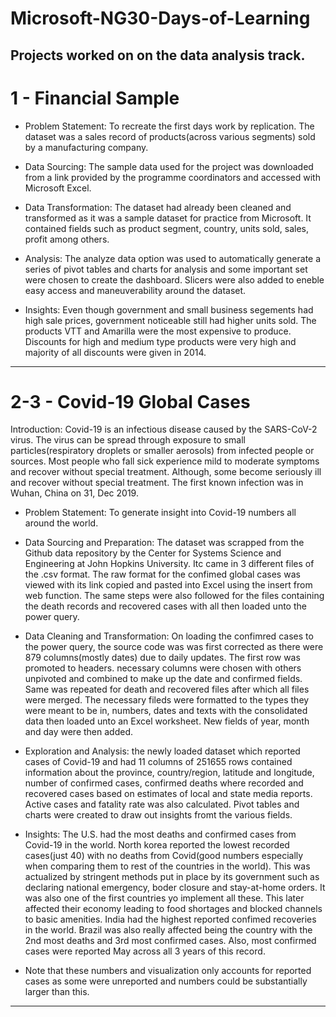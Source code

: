# Microsoft-NG30-Days-of-Learning
Projects worked on on the data analysis track.
----
# 1 - Financial Sample
* Problem Statement:
To recreate the first days work by replication. The dataset was a sales record of products(across various segments) sold by a manufacturing company. 

* Data Sourcing:
The sample data used for the project was downloaded from a link provided by the programme coordinators and accessed with Microsoft Excel.

* Data Transformation:
The dataset had already been cleaned and transformed as it was a sample dataset for practice from Microsoft. It contained fields such as product segment, country, units sold, sales, profit among others.

* Analysis:
The analyze data option was used to automatically generate a series of pivot tables and charts for analysis and some important set were chosen to create the dashboard. Slicers were also added to eneble easy access and maneuverability around the dataset.

* Insights:
Even though government and small business segements had high sale prices, government noticeable still had higher units sold.
The products VTT and Amarilla were the most expensive to produce.
Discounts for high and medium type products were very high and majority of all discounts were given in 2014.

----
# 2-3 - Covid-19 Global Cases
Introduction:
Covid-19 is an infectious disease caused by the SARS-CoV-2 virus. The virus can be spread through exposure to small particles(respiratory droplets or smaller aerosols) from infected people or sources. Most people who fall sick experience mild to moderate symptoms and recover without special treatment. Although, some become seriously ill and recover without special treatment.
The first known infection was in Wuhan, China on 31, Dec 2019.

* Problem Statement:
To generate insight into Covid-19 numbers all around the world.

* Data Sourcing and Preparation:
The dataset was scrapped from the Github data repository by the Center for Systems Science and Engineering at John Hopkins University. Itc came in 3 different files of the .csv format. The raw format for the confimed global cases was viewed with its link copied and pasted into Excel using the insert from web function. The same steps were also followed for the files containing the death records and recovered cases with all then loaded unto the power query.

* Data Cleaning and Transformation:
On loading the confimred cases to the power query, the source code was was first corrected as there were 879 columns(mostly dates) due to daily updates.
The first row was promoted to headers. necessary columns were chosen with others unpivoted and combined  to make up the date and confirmed fields. Same was repeated for death and recovered files after which all files were merged. The necessary fileds were formatted to the types they were meant to be in, numbers, dates and texts with the consolidated data then loaded unto an Excel worksheet. New fields of year, month and day were then added.

* Exploration and Analysis:
the newly loaded dataset which reported cases of Covid-19 and had 11 columns of 251655 rows contained information about the province, country/region, latitude and longitude, number of confirmed cases, confirmed deaths where recorded and recovered cases based on estimates of local and state media reports. Active cases and fatality rate was also calculated.
Pivot tables and charts were created to draw out insights fromt the various fields.

* Insights:
The U.S. had the most deaths and confirmed cases from Covid-19 in the world.
North korea reported the lowest recorded cases(just 40) with no deaths from Covid(good numbers especially when comparing them to rest of the countries in the world).
This was actualized by stringent methods put in place by its government such as declaring national emergency, boder closure and stay-at-home orders. It was also one of the first countries yo implement all these. This later affected their economy leading to food shortages and blocked channels to basic amenities.
India had the highest reported confimed recoveries in the world.
Brazil was also really affected being the country with the 2nd most deaths and 3rd most confirmed cases. Also, most confirmed cases were reported May across all 3 years of this record.

* Note that these numbers and visualization only accounts for reported cases as some were unreported and numbers could be substantially larger than this. 

----

